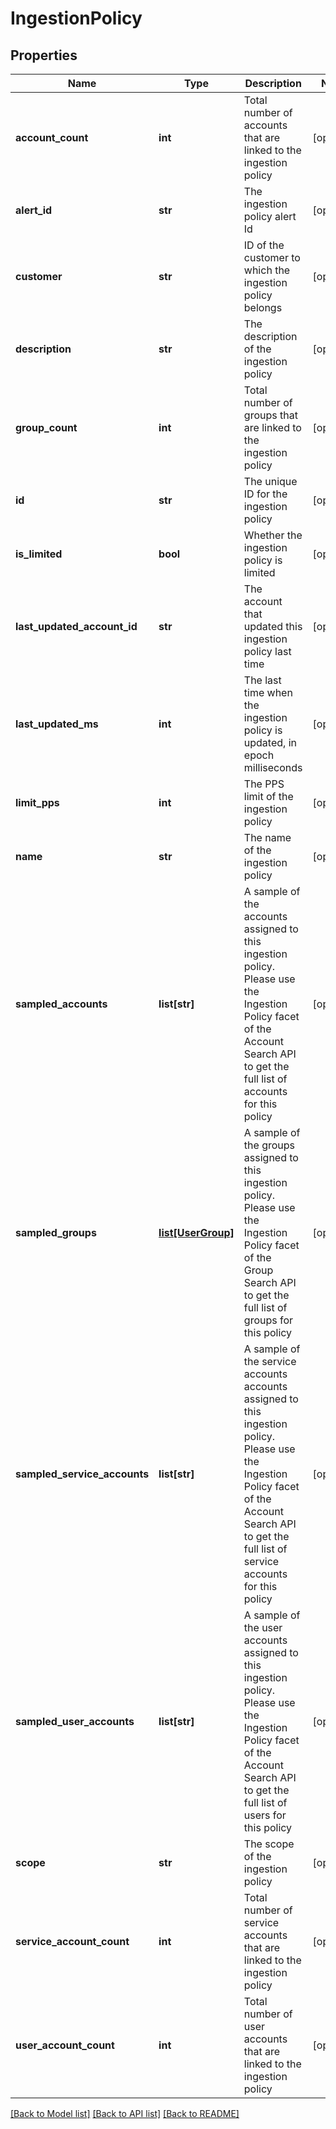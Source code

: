 # IngestionPolicy

## Properties
Name | Type | Description | Notes
------------ | ------------- | ------------- | -------------
**account_count** | **int** | Total number of accounts that are linked to the ingestion policy | [optional] 
**alert_id** | **str** | The ingestion policy alert Id | [optional] 
**customer** | **str** | ID of the customer to which the ingestion policy belongs | [optional] 
**description** | **str** | The description of the ingestion policy | [optional] 
**group_count** | **int** | Total number of groups that are linked to the ingestion policy | [optional] 
**id** | **str** | The unique ID for the ingestion policy | [optional] 
**is_limited** | **bool** | Whether the ingestion policy is limited | [optional] 
**last_updated_account_id** | **str** | The account that updated this ingestion policy last time | [optional] 
**last_updated_ms** | **int** | The last time when the ingestion policy is updated, in epoch milliseconds | [optional] 
**limit_pps** | **int** | The PPS limit of the ingestion policy | [optional] 
**name** | **str** | The name of the ingestion policy | [optional] 
**sampled_accounts** | **list[str]** | A sample of the accounts assigned to this ingestion policy. Please use the Ingestion Policy facet of the Account Search API to get the full list of accounts for this policy | [optional] 
**sampled_groups** | [**list[UserGroup]**](UserGroup.md) | A sample of the groups assigned to this ingestion policy. Please use the Ingestion Policy facet of the Group Search API to get the full list of groups for this policy | [optional] 
**sampled_service_accounts** | **list[str]** | A sample of the service accounts accounts assigned to this ingestion policy. Please use the Ingestion Policy facet of the Account Search API to get the full list of service accounts for this policy | [optional] 
**sampled_user_accounts** | **list[str]** | A sample of the user accounts assigned to this ingestion policy. Please use the Ingestion Policy facet of the Account Search API to get the full list of users for this policy | [optional] 
**scope** | **str** | The scope of the ingestion policy | [optional] 
**service_account_count** | **int** | Total number of service accounts that are linked to the ingestion policy | [optional] 
**user_account_count** | **int** | Total number of user accounts that are linked to the ingestion policy | [optional] 

[[Back to Model list]](../README.md#documentation-for-models) [[Back to API list]](../README.md#documentation-for-api-endpoints) [[Back to README]](../README.md)


